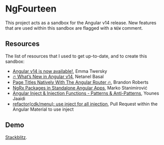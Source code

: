 # NgFourteen

This project acts as a sandbox for the Angular v14 release.
New features that are used within this sandbox are flagged with a `NEW` comment.

## Resources

The list of resources that I used to get up-to-date, and to create this sandbox:

- [Angular v14 is now available!](https://blog.angular.io/angular-v14-is-now-available-391a6db736af), Emma Twersky
- [🔥 What’s New in Angular v14](https://netbasal.com/whats-new-in-angular-v14-df1b0c5d5e2f), Netanel Basal
- [Page Titles Natively With The Angular Router 🔥](https://dev.to/brandontroberts/setting-page-titles-natively-with-the-angular-router-393j), Brandon Roberts
- [NgRx Packages in Standalone Angular Apps](https://dev.to/ngrx/using-ngrx-packages-with-standalone-angular-features-53d8), Marko Stanimirović
- [Angular Inject & Injection Functions - Patterns & Anti-Patterns](https://marmicode.io/blog/angular-inject-and-injection-functions), Younes Jaaidi
- [refactor(cdk/menu): use inject for all injection](https://github.com/angular/components/pull/24941), Pull Request within the Angular Material to use inject

## Demo

[Stackblitz](https://stackblitz.com/github/timdeschryver/ng-fourteen).
